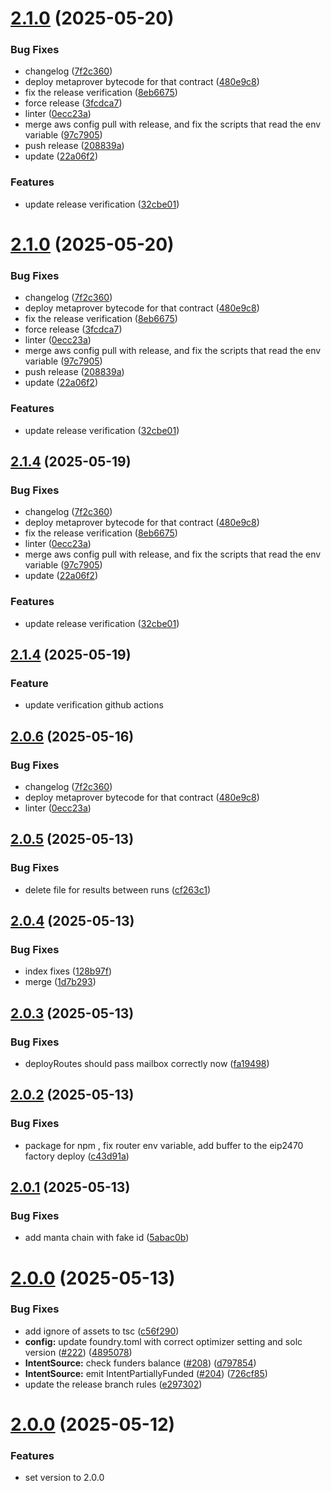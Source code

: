 # [2.1.0](https://github.com/eco/eco-routes/compare/v2.0.5...v2.1.0) (2025-05-20)


### Bug Fixes

* changelog ([7f2c360](https://github.com/eco/eco-routes/commit/7f2c360a8e945325459d4b981fd8cdb5ba813573))
* deploy metaprover bytecode for that contract ([480e9c8](https://github.com/eco/eco-routes/commit/480e9c8951e3f63bb8fe6d37252c825edf78e625))
* fix the release verification ([8eb6675](https://github.com/eco/eco-routes/commit/8eb6675f1a5c6681ad27d469a4125268c5e75e21))
* force release ([3fcdca7](https://github.com/eco/eco-routes/commit/3fcdca79e54c4efecd0963a9a54fde8cb8a89ccb))
* linter ([0ecc23a](https://github.com/eco/eco-routes/commit/0ecc23a54c8a490837c2ac69d5ed6dcc6d347097))
* merge aws config pull with release, and fix the scripts that read the env variable ([97c7905](https://github.com/eco/eco-routes/commit/97c7905b7bb479a891836615affa59d01a338498))
* push release ([208839a](https://github.com/eco/eco-routes/commit/208839adbb3f037bb64b2767ae461a294a380183))
* update ([22a06f2](https://github.com/eco/eco-routes/commit/22a06f213af67470694a8616c5b679305c6fc2fc))


### Features

* update release verification ([32cbe01](https://github.com/eco/eco-routes/commit/32cbe0186c451747958c016c6919cde92d5a5a89))

# [2.1.0](https://github.com/eco/eco-routes/compare/v2.0.5...v2.1.0) (2025-05-20)


### Bug Fixes

* changelog ([7f2c360](https://github.com/eco/eco-routes/commit/7f2c360a8e945325459d4b981fd8cdb5ba813573))
* deploy metaprover bytecode for that contract ([480e9c8](https://github.com/eco/eco-routes/commit/480e9c8951e3f63bb8fe6d37252c825edf78e625))
* fix the release verification ([8eb6675](https://github.com/eco/eco-routes/commit/8eb6675f1a5c6681ad27d469a4125268c5e75e21))
* force release ([3fcdca7](https://github.com/eco/eco-routes/commit/3fcdca79e54c4efecd0963a9a54fde8cb8a89ccb))
* linter ([0ecc23a](https://github.com/eco/eco-routes/commit/0ecc23a54c8a490837c2ac69d5ed6dcc6d347097))
* merge aws config pull with release, and fix the scripts that read the env variable ([97c7905](https://github.com/eco/eco-routes/commit/97c7905b7bb479a891836615affa59d01a338498))
* push release ([208839a](https://github.com/eco/eco-routes/commit/208839adbb3f037bb64b2767ae461a294a380183))
* update ([22a06f2](https://github.com/eco/eco-routes/commit/22a06f213af67470694a8616c5b679305c6fc2fc))


### Features

* update release verification ([32cbe01](https://github.com/eco/eco-routes/commit/32cbe0186c451747958c016c6919cde92d5a5a89))

## [2.1.4](https://github.com/eco/eco-routes/compare/v2.0.5...v2.1.4) (2025-05-19)


### Bug Fixes

* changelog ([7f2c360](https://github.com/eco/eco-routes/commit/7f2c360a8e945325459d4b981fd8cdb5ba813573))
* deploy metaprover bytecode for that contract ([480e9c8](https://github.com/eco/eco-routes/commit/480e9c8951e3f63bb8fe6d37252c825edf78e625))
* fix the release verification ([8eb6675](https://github.com/eco/eco-routes/commit/8eb6675f1a5c6681ad27d469a4125268c5e75e21))
* linter ([0ecc23a](https://github.com/eco/eco-routes/commit/0ecc23a54c8a490837c2ac69d5ed6dcc6d347097))
* merge aws config pull with release, and fix the scripts that read the env variable ([97c7905](https://github.com/eco/eco-routes/commit/97c7905b7bb479a891836615affa59d01a338498))
* update ([22a06f2](https://github.com/eco/eco-routes/commit/22a06f213af67470694a8616c5b679305c6fc2fc))


### Features

* update release verification ([32cbe01](https://github.com/eco/eco-routes/commit/32cbe0186c451747958c016c6919cde92d5a5a89))

## [2.1.4](https://github.com/eco/eco-routes/compare/v2.0.5...22a9b9cb24527de3b5abb1f8d4779d0a674a776a) (2025-05-19)

### Feature
- update verification github actions

## [2.0.6](https://github.com/eco/eco-routes/compare/v2.0.5...v2.0.6) (2025-05-16)

### Bug Fixes

- changelog ([7f2c360](https://github.com/eco/eco-routes/commit/7f2c360a8e945325459d4b981fd8cdb5ba813573))
- deploy metaprover bytecode for that contract ([480e9c8](https://github.com/eco/eco-routes/commit/480e9c8951e3f63bb8fe6d37252c825edf78e625))
- linter ([0ecc23a](https://github.com/eco/eco-routes/commit/0ecc23a54c8a490837c2ac69d5ed6dcc6d347097))

## [2.0.5](https://github.com/eco/eco-routes/compare/v2.0.4...v2.0.5) (2025-05-13)

### Bug Fixes

- delete file for results between runs ([cf263c1](https://github.com/eco/eco-routes/commit/cf263c155dade5a6017dcde815f6cf0de47d0140))

## [2.0.4](https://github.com/eco/eco-routes/compare/v2.0.3...v2.0.4) (2025-05-13)

### Bug Fixes

- index fixes ([128b97f](https://github.com/eco/eco-routes/commit/128b97fa2aabbcd0279468f0f13bf1fe401cf519))
- merge ([1d7b293](https://github.com/eco/eco-routes/commit/1d7b293b25c0538500362f4967aae515c282e308))

## [2.0.3](https://github.com/eco/eco-routes/compare/v2.0.2...v2.0.3) (2025-05-13)

### Bug Fixes

- deployRoutes should pass mailbox correctly now ([fa19498](https://github.com/eco/eco-routes/commit/fa19498132c54159237a8a690db43b639eb2f1d7))

## [2.0.2](https://github.com/eco/eco-routes/compare/v2.0.1...v2.0.2) (2025-05-13)

### Bug Fixes

- package for npm , fix router env variable, add buffer to the eip2470 factory deploy ([c43d91a](https://github.com/eco/eco-routes/commit/c43d91ac6359230c58a11fbcf8561e09eec4838e))

## [2.0.1](https://github.com/eco/eco-routes/compare/v2.0.0...v2.0.1) (2025-05-13)

### Bug Fixes

- add manta chain with fake id ([5abac0b](https://github.com/eco/eco-routes/commit/5abac0b6be5303d141e0d9a254fb3c2977774901))

# [2.0.0](https://github.com/eco/eco-routes/compare/v1.6.1...v2.0.0) (2025-05-13)

### Bug Fixes

- add ignore of assets to tsc ([c56f290](https://github.com/eco/eco-routes/commit/c56f290d40c982ac73db7e3ab52983acae484d45))
- **config:** update foundry.toml with correct optimizer setting and solc version ([#222](https://github.com/eco/eco-routes/issues/222)) ([4895078](https://github.com/eco/eco-routes/commit/48950783fe5afa632ab790a0f66ed061e569c416))
- **IntentSource:** check funders balance ([#208](https://github.com/eco/eco-routes/issues/208)) ([d797854](https://github.com/eco/eco-routes/commit/d79785448e6aa905c49d5c75252df3dd51daead4))
- **IntentSource:** emit IntentPartiallyFunded ([#204](https://github.com/eco/eco-routes/issues/204)) ([726cf85](https://github.com/eco/eco-routes/commit/726cf851c66a21770d05441768178f556a818eab))
- update the release branch rules ([e297302](https://github.com/eco/eco-routes/commit/e29730265af381425111a9045cf0bc976b997fb7))

# [2.0.0](https://github.com/eco/eco-routes/compare/v1.19.2-beta...77156f0fa0d0a0f9932d74270f2acebffc61fc97) (2025-05-12)

### Features

- set version to 2.0.0
